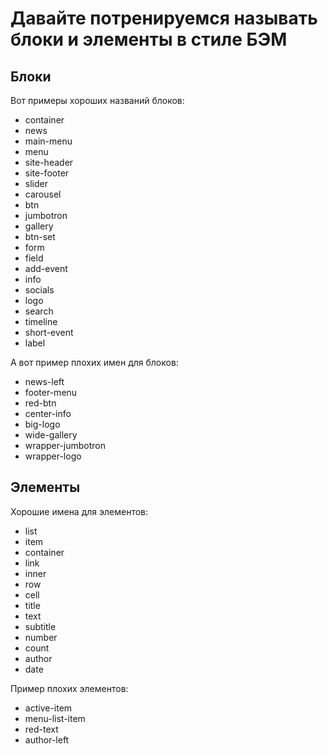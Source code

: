 # Давайте потренируемся называть блоки и элементы в стиле БЭМ

## Блоки
Вот примеры хороших названий блоков:

* container
* news
* main-menu
* menu
* site-header
* site-footer
* slider
* carousel
* btn
* jumbotron
* gallery
* btn-set
* form
* field
* add-event
* info
* socials
* logo
* search
* timeline
* short-event
* label

А вот пример плохих имен для блоков:

* news-left
* footer-menu
* red-btn
* center-info
* big-logo
* wide-gallery
* wrapper-jumbotron
* wrapper-logo


## Элементы

Хорошие имена для элементов:

* list
* item
* container
* link
* inner
* row
* cell
* title
* text
* subtitle
* number
* count
* author
* date

Пример плохих элементов:

* active-item
* menu-list-item
* red-text
* author-left
